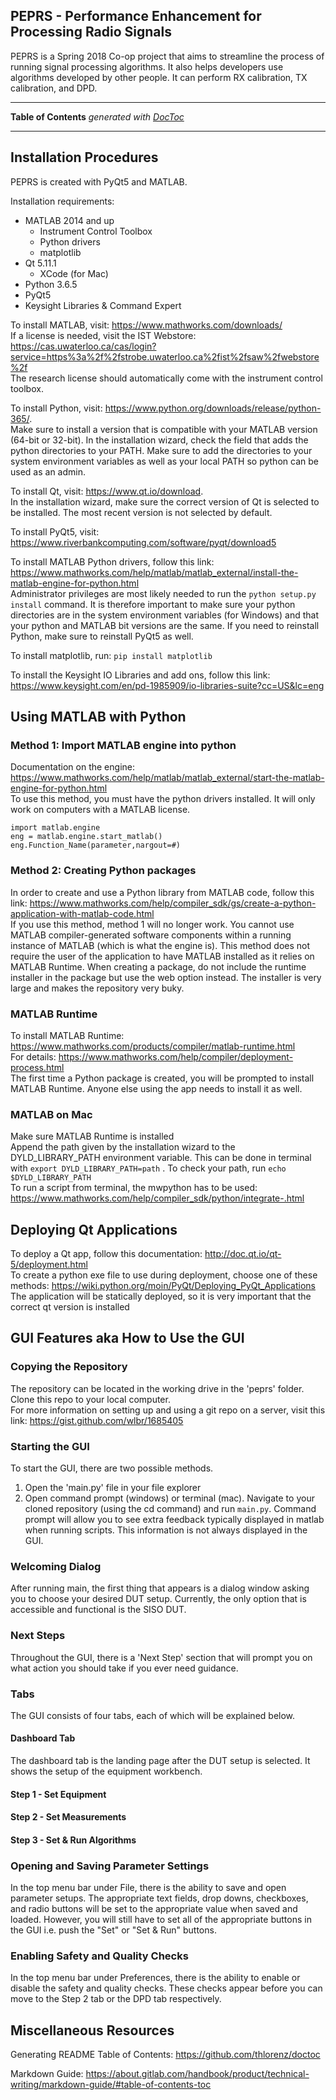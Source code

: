 ## PEPRS - Performance Enhancement for Processing Radio Signals
PEPRS is a Spring 2018 Co-op project that aims to streamline the process of running signal processing algorithms. It also helps developers use algorithms developed by other people. It can perform RX calibration, TX calibration, and DPD.

----

<!-- START doctoc generated TOC please keep comment here to allow auto update -->
<!-- DON'T EDIT THIS SECTION, INSTEAD RE-RUN doctoc TO UPDATE -->
**Table of Contents**  *generated with [DocToc](https://github.com/thlorenz/doctoc)*

<!-- END doctoc generated TOC please keep comment here to allow auto update -->

----

## Installation Procedures
PEPRS is created with PyQt5 and MATLAB.

Installation requirements:

- MATLAB 2014 and up
   - Instrument Control Toolbox
   - Python drivers
   - matplotlib
- Qt 5.11.1
    - XCode (for Mac)
- Python 3.6.5
- PyQt5
- Keysight Libraries & Command Expert

To install MATLAB, visit: https://www.mathworks.com/downloads/ 
<br>If a license is needed, visit the IST Webstore: https://cas.uwaterloo.ca/cas/login?service=https%3a%2f%2fstrobe.uwaterloo.ca%2fist%2fsaw%2fwebstore%2f 
<br>The research license should automatically come with the instrument control toolbox.

To install Python, visit: https://www.python.org/downloads/release/python-365/. 
<br>Make sure to install a version that is compatible with your MATLAB version (64-bit or 32-bit). In the installation wizard, check the field that adds the python directories to your PATH. Make sure to add the directories to your system environment variables as well as your local PATH so python can be used as an admin.

To install Qt, visit: https://www.qt.io/download. 
<br>In the installation wizard, make sure the correct version of Qt is selected to be installed. The most recent version is not selected by default.

To install PyQt5, visit: https://www.riverbankcomputing.com/software/pyqt/download5

To install MATLAB Python drivers, follow this link: https://www.mathworks.com/help/matlab/matlab_external/install-the-matlab-engine-for-python.html 
<br>Administrator privileges are most likely needed to run the `python setup.py install` command. It is therefore important to make sure your python directories are in the system environment variables (for Windows) and that your python and MATLAB bit versions are the same. If you need to reinstall Python, make sure to reinstall PyQt5 as well.

To install matplotlib, run: `pip install matplotlib`

To install the Keysight IO Libraries and add ons, follow this link: https://www.keysight.com/en/pd-1985909/io-libraries-suite?cc=US&lc=eng

## Using MATLAB with Python
### Method 1: Import MATLAB engine into python
Documentation on the engine: https://www.mathworks.com/help/matlab/matlab_external/start-the-matlab-engine-for-python.html
<br> To use this method, you must have the python drivers installed. It will only work on computers with a MATLAB license.
```
import matlab.engine
eng = matlab.engine.start_matlab()
eng.Function_Name(parameter,nargout=#)
```
### Method 2: Creating Python packages
In order to create and use a Python library from MATLAB code, follow this link: https://www.mathworks.com/help/compiler_sdk/gs/create-a-python-application-with-matlab-code.html
<br>If you use this method, method 1 will no longer work. You cannot use MATLAB compiler-generated software components within a running instance of MATLAB (which is what the engine is). This method does not require the user of the application to have MATLAB installed as it relies on MATLAB Runtime. When creating a package, do not include the runtime installer in the package but use the web option instead. The installer is very large and makes the repository very buky.
### MATLAB Runtime
To install MATLAB Runtime: https://www.mathworks.com/products/compiler/matlab-runtime.html
<br>For details: https://www.mathworks.com/help/compiler/deployment-process.html
<br>The first time a Python package is created, you will be prompted to install MATLAB Runtime. Anyone else using the app needs to install it as well.
### MATLAB on Mac
Make sure MATLAB Runtime is installed
<br>Append the path given by the installation wizard to the DYLD_LIBRARY_PATH environment variable. This can be done in terminal with `export DYLD_LIBRARY_PATH=path` . To check your path, run `echo $DYLD_LIBRARY_PATH`
<br>To run a script from terminal, the mwpython has to be used: https://www.mathworks.com/help/compiler_sdk/python/integrate-.html

## Deploying Qt Applications
To deploy a Qt app, follow this documentation: http://doc.qt.io/qt-5/deployment.html
<br> To create a python exe file to use during deployment, choose one of these methods: https://wiki.python.org/moin/PyQt/Deploying_PyQt_Applications
<br> The application will be statically deployed, so it is very important that the correct qt version is installed

## GUI Features aka How to Use the GUI
### Copying the Repository
The repository can be located in the working drive in the 'peprs' folder. Clone this repo to your local computer.
<br>For more information on setting up and using a git repo on a server, visit this link: https://gist.github.com/wlbr/1685405
### Starting the GUI
To start the GUI, there are two possible methods. 

1. Open the 'main.py' file in your file explorer 
2. Open command prompt (windows) or terminal (mac). Navigate to your cloned repository (using the cd command) and run `main.py`. Command prompt will allow you to see extra feedback typically displayed in matlab when running scripts. This information is not always displayed in the GUI.

### Welcoming Dialog
After running main, the first thing that appears is a dialog window asking you to choose your desired DUT setup. Currently, the only option that is accessible and functional is the SISO DUT.
### Next Steps
Throughout the GUI, there is a 'Next Step' section that will prompt you on what action you should take if you ever need guidance.
### Tabs
The GUI consists of four tabs, each of which will be explained below.
#### Dashboard Tab
The dashboard tab is the landing page after the DUT setup is selected. It shows the setup of the equipment workbench.
#### Step 1 - Set Equipment
#### Step 2 - Set Measurements
#### Step 3 - Set & Run Algorithms
### Opening and Saving Parameter Settings
In the top menu bar under File, there is the ability to save and open parameter setups. The appropriate text fields, drop downs, checkboxes, and radio buttons will be set to the appropriate value when saved and loaded. However, you will still have to set all of the appropriate buttons in the GUI i.e. push the "Set" or "Set & Run" buttons.
### Enabling Safety and Quality Checks
In the top menu bar under Preferences, there is the ability to enable or disable the safety and quality checks. These checks appear before you can move to the Step 2 tab or the DPD tab respectively.
## Miscellaneous Resources
Generating README Table of Contents: https://github.com/thlorenz/doctoc

Markdown Guide: https://about.gitlab.com/handbook/product/technical-writing/markdown-guide/#table-of-contents-toc